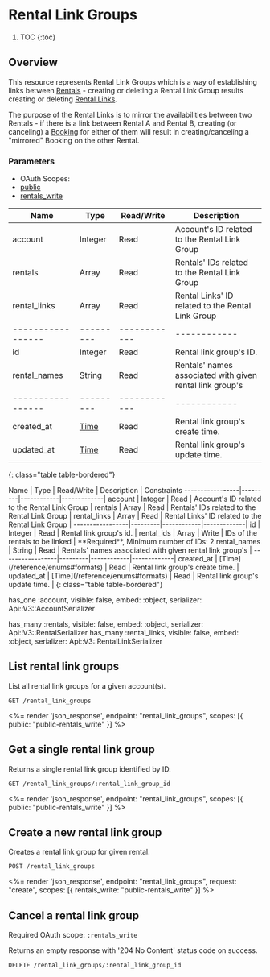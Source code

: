 # Rental Link Groups

1. TOC
{:toc}

## Overview

This resource represents Rental Link Groups which is a way of establishing links between [Rentals](/reference/endpoints/rentals/) - creating or deleting a Rental Link Group results creating or deleting [Rental Links](/reference/endpoints/rental_links/). 

The purpose of the Rental Links is to mirror the availabilities between two Rentals - if there is a link between Rental A and Rental B, creating (or canceling) a [Booking](/reference/endpoints/bookings/) for either of them will result in creating/canceling a "mirrored" Booking on the other Rental.  

### Parameters
<ul class="nav nav-pills" role="tablist">
  <li class="disabled"><a>OAuth Scopes:</a></li>
  <li class="active"><a href="#public" role="tab" data-toggle="pill">public</a></li>
  <li><a href="#rentals_write" role="tab" data-toggle="pill">rentals_write</a></li>
</ul>
<div class="tab-content" markdown="1">
  <div class="tab-pane active" id="public" markdown="1">

Name             | Type    | Read/Write | Description
-----------------|---------|------------|------------
account          | Integer | Read       | Account's ID related to the Rental Link Group
rentals          | Array   | Read       | Rentals' IDs related to the Rental Link Group
rental_links     | Array   | Read       | Rental Links' ID related to the Rental Link Group
-----------------|---------|------------|------------
id               | Integer | Read       | Rental link group's ID.
rental_names     | String  | Read       | Rentals' names associated with given rental link group's
-----------------|---------|------------|------------
created_at       | [Time](/reference/enums#formats) | Read         | Rental link group's create time.
updated_at       | [Time](/reference/enums#formats) | Read         | Rental link group's update time.
{: class="table table-bordered"}
  </div>
  <div class="tab-pane" id="rentals_write" markdown="1">
Name             | Type    | Read/Write | Description | Constraints
-----------------|---------|------------|-------------|
account          | Integer | Read       | Account's ID related to the Rental Link Group |
rentals          | Array   | Read       | Rentals' IDs related to the Rental Link Group |
rental_links     | Array   | Read       | Rental Links' ID related to the Rental Link Group |
-----------------|---------|------------|-------------|
id               | Integer | Read       | Rental link group's id. | 
rental_ids       | Array   | Write      | IDs of the rentals to be linked | **Required**, Minimum number of IDs: 2
rental_names     | String  | Read       | Rentals' names associated with given rental link group's |
-----------------|---------|------------|-------------|
created_at       | [Time](/reference/enums#formats) | Read         | Rental link group's create time. |
updated_at       | [Time](/reference/enums#formats) | Read         | Rental link group's update time. |
{: class="table table-bordered"}
  </div>
</div>

has_one :account, visible: false, embed: :object, serializer: Api::V3::AccountSerializer

has_many :rentals, visible: false, embed: :object, serializer: Api::V3::RentalSerializer
has_many :rental_links, visible: false, embed: :object, serializer: Api::V3::RentalLinkSerializer

## List rental link groups

List all rental link groups for a given account(s).

~~~
GET /rental_link_groups
~~~

<%= render 'json_response', endpoint: "rental_link_groups", scopes: [{ public: "public-rentals_write" }] %>

## Get a single rental link group

Returns a single rental link group identified by ID.

~~~
GET /rental_link_groups/:rental_link_group_id
~~~

<%= render 'json_response', endpoint: "rental_link_groups", scopes: [{ public: "public-rentals_write" }] %>

## Create a new rental link group

Creates a rental link group for given rental.

~~~~
POST /rental_link_groups
~~~~

<%= render 'json_response', endpoint: "rental_link_groups", request: "create",
  scopes: [{ rentals_write: "public-rentals_write" }] %>

## Cancel a rental link group

Required OAuth scope: `:rentals_write`

Returns an empty response with '204 No Content' status code on success.

~~~~~~
DELETE /rental_link_groups/:rental_link_group_id
~~~~~~
